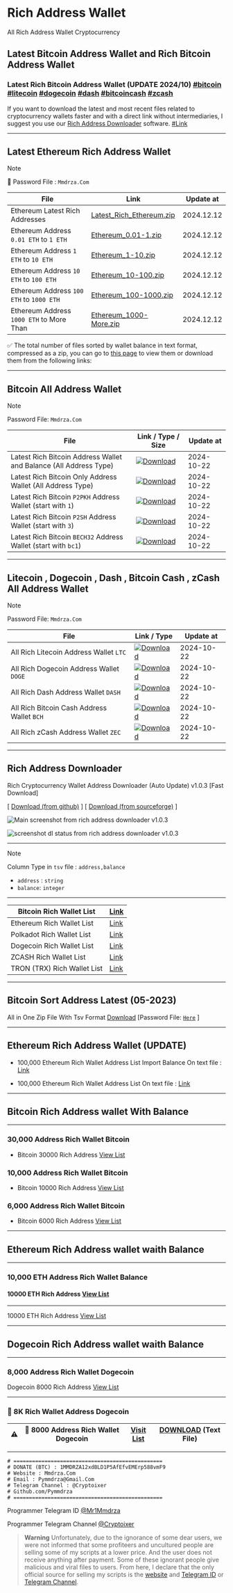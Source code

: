 
# Rich Address Wallet
All Rich Address Wallet Cryptocurrency


## Latest Bitcoin Address Wallet and Rich Bitcoin Address Wallet


### Latest Rich Bitcoin Address Wallet (UPDATE 2024/10) [#bitcoin](https://github.com/Pymmdrza/Rich-Address-Wallet#bitcoin-all-address-wallet 'download Latest All Rich Bitcoin Address Wallet') [#litecoin](https://github.com/Pymmdrza/Rich-Address-Wallet#litecoin--dogecoin--dash--bitcoin-cash--zcash-all-address-wallet 'download Latest All Rich litecoin Address Wallet') [#dogecoin](https://github.com/Pymmdrza/Rich-Address-Wallet#litecoin--dogecoin--dash--bitcoin-cash--zcash-all-address-wallet 'download Latest All Rich Dogecoin Address Wallet') [#dash](https://github.com/Pymmdrza/Rich-Address-Wallet#litecoin--dogecoin--dash--bitcoin-cash--zcash-all-address-wallet 'download Latest All Rich DASH Address Wallet') [#bitcoincash](https://github.com/Pymmdrza/Rich-Address-Wallet#litecoin--dogecoin--dash--bitcoin-cash--zcash-all-address-wallet 'download Latest All Rich Bitcoin Cash Address Wallet') [#zcash](https://github.com/Pymmdrza/Rich-Address-Wallet#litecoin--dogecoin--dash--bitcoin-cash--zcash-all-address-wallet 'Download Latest All Rich ZCASH Address Wallet')

If you want to download the latest and most recent files related to cryptocurrency wallets faster and with a direct link without intermediaries, I suggest you use our [Rich Address Downloader](https://github.com/Pymmdrza/Rich-Address-Wallet#rich-address-downloader) software. [#Link](https://github.com/Pymmdrza/Rich-Address-Wallet#rich-address-downloader)

---

## Latest Ethereum Rich Address Wallet


>[!NOTE]
>🔐 Password File : `Mmdrza.Com`

| File                                     | Link                                                                                                  | Update at  | 
|------------------------------------------|-------------------------------------------------------------------------------------------------------|------------|
| Ethereum Latest Rich Addresses           | [Latest_Rich_Ethereum.zip](https://mega.nz/file/uFMzEJjb#OHThDrc3HAKkJxudPDpmNbPsYZE8wMp5e44sCxbyveo) | 2024.12.12 |
| Ethereum Address `0.01 ETH` to `1 ETH`   | [Ethereum_0.01-1.zip](https://mega.nz/file/PdVBVboL#i5vS6aGKep46haXsFu-b1WpeX0t0W2MJdu0_Rk4tdPE)      | 2024.12.12 |
| Ethereum Address `1 ETH` to `10 ETH`     | [Ethereum_1-10.zip](https://mega.nz/file/zVFxGBZR#uctmb6M6eW5j0iiFk9qPkyYpcUX5H9urbUBVV4Y3e4A)        | 2024.12.12 |
| Ethereum Address `10 ETH` to `100 ETH`   | [Ethereum_10-100.zip](https://mega.nz/file/XJExjJSR#kFYQc5ZNyUtKMZuyKYw4kzhR_XAC_edoZowoKWwCWhQ)      | 2024.12.12 |
| Ethereum Address `100 ETH` to `1000 ETH` | [Ethereum_100-1000.zip](https://mega.nz/file/TYkG3BwR#eBxBc-AhPmo7cAnj8LYBeIdrS_Hh6U021V-_AAddFyI)    | 2024.12.12 |
| Ethereum Address `1000 ETH` to More Than | [Ethereum_1000-More.zip](https://mega.nz/file/mIE0VZzC#H0633-2GlqiZAY0hbm0AMuIQBuU22UTmNHkipnIaWsM)   | 2024.12.12 |

✅ The total number of files sorted by wallet balance in text format, compressed as a zip, you can go to [this page](https://github.com/Pymmdrza/Rich-Address-Wallet/tree/main/ETHEREUM/2024 'Ethereum Rich Addresses Files') to view them or download them from the following links:

---

## Bitcoin All Address Wallet

>[!NOTE]
>Password File: `Mmdrza.Com`

| File                                                              | Link / Type / Size                                                                                                                                                                                                      | Update at  | 
|-------------------------------------------------------------------|-------------------------------------------------------------------------------------------------------------------------------------------------------------------------------------------------------------------------|------------|
| Latest Rich Bitcoin Address Wallet and Balance (All Address Type) | [![Download](https://img.shields.io/badge/Download_.tsv.gz-685MB-37A5CC?style=plastic)](https://mega.nz/file/7dE32ZiJ#cmjTVUMSD9MDdTQAYuZcumm7Uv_yoDV2QAopXYjxqmw 'Latest All Rich Bitcoin Address Wallet and Balance') | 2024-10-22 |
| Latest Rich Bitcoin Only Address Wallet (All Address Type)        | [![Download](https://img.shields.io/badge/Download_.zip-343MB-37A5CC?style=plastic)](https://mega.nz/file/vcNVWTrY#tN46VCqekvfDrkhohw0FOlj-aIuXsgEc6STHJzzEHms 'Latest All Rich Bitcoin Address Wallet and Balance')    | 2024-10-22 |
| Latest Rich Bitcoin `P2PKH` Address Wallet (start with `1`)       | [![Download](https://img.shields.io/badge/Download_.zip-91MB-37A5CC?style=plastic)](https://mega.nz/file/KFtlhAjZ#hBqXf32krexEWiTExuKikvfKAyKwfbhLqeARMopfbkw 'Latest Rich Bitcoin P2PKH Address Wallet')               | 2024-10-22 |
| Latest Rich Bitcoin `P2SH` Address Wallet (start with `3`)        | [![Download](https://img.shields.io/badge/Download_.zip-59MB-37A5CC?style=plastic)](https://mega.nz/file/WUtQwLwC#zYL3ujY4M3VGMvdr2jAnhICeCW6DpQ45T_gPsXg4qLw 'Latest Rich Bitcoin P2SH Address Wallet')                | 2024-10-22 |
| Latest Rich Bitcoin `BECH32` Address Wallet (start with `bc1`)    | [![Download](https://img.shields.io/badge/Download_.zip-181MB-37A5CC?style=plastic)](https://mega.nz/file/2JMGVTLQ#HiOwCI_Ci18-akhIrSkrB60sIsxGXKF3Dpc5EdvvbPs 'Latest Rich Bitcoin BECH32 Address Wallet')             | 2024-10-22 |

---

## Litecoin , Dogecoin , Dash , Bitcoin Cash , zCash All Address Wallet

>[!NOTE]
>Password File: `Mmdrza.Com`

| File                                       | Link / Type                                                                                                                                                                                              | Update at  |
|--------------------------------------------|----------------------------------------------------------------------------------------------------------------------------------------------------------------------------------------------------------|------------|
| All Rich Litecoin Address Wallet `LTC`     | [![Download](https://img.shields.io/badge/Download_.zip-79MB-37A5CC?style=plastic)](https://mega.nz/file/7dE32ZiJ#cmjTVUMSD9MDdTQAYuZcumm7Uv_yoDV2QAopXYjxqmw 'Latest Rich Litecoin Address Wallet')     | 2024-10-22 |
| All Rich Dogecoin Address Wallet `DOGE`    | [![Download](https://img.shields.io/badge/Download_.zip-54MB-37A5CC?style=plastic)](https://mega.nz/file/PU0RkQxZ#F8b9o5RW1a2OQhrF9ws5jjCBuKsnfJYHhDwU9b2wkSc 'Latest Rich Dogecoin Address Wallet')     | 2024-10-22 |
| All Rich Dash Address Wallet `DASH`        | [![Download](https://img.shields.io/badge/Download_.zip-118KB-37A5CC?style=plastic)](https://mega.nz/file/fQsBTbYI#NB-ZWGVWZnHenuxRPvTzmpkBb15nSziITq2OnCKcViw 'Latest Rich Dash Address Wallet')        | 2024-10-22 |
| All Rich Bitcoin Cash Address Wallet `BCH` | [![Download](https://img.shields.io/badge/Download_.zip-99MB-37A5CC?style=plastic)](https://mega.nz/file/TFdghRxJ#S_mK0q0F1cvaYIWF67VwA1X94-h-qx7o4VncNL__658 'Latest Rich Bitcoin Cash Address Wallet') | 2024-10-22 |
| All Rich zCash Address Wallet `ZEC`        | [![Download](https://img.shields.io/badge/Download_.zip-36KB-37A5CC?style=plastic)](https://mega.nz/file/vBU1gAZS#opY3SDmp506H3Ef06oWPkhesvILZamdyo4LGMgE7dv4 'Latest Rich ZCASH Address Wallet')        | 2024-10-22 |


---

## Rich Address Downloader

Rich Cryptocurrency Wallet Address Downloader (Auto Update) v1.0.3 [Fast Download]

[ [Download (from github)](https://github.com/Pymmdrza/RichAddressDownloader 'rich address downloader software for download automatic update rich wallet cryptocurrency') ] [ [Download (from sourceforge)](https://sourceforge.net/projects/rich-address-downloader/files/ 'Download Rich Address Downloader from sourceforge') ]


![Main screenshot from rich address downloader v1.0.3](https://raw.githubusercontent.com/Pymmdrza/RichAddressDownloader/main/img/Screenshot-main.webp 'Main screenshot from rich address downloader v1.0.3')



![screenshot dl status from rich address downloader v1.0.3](https://raw.githubusercontent.com/Pymmdrza/RichAddressDownloader/main/img/Screenshot-dl-status.webp 'screenshot dl status from rich address downloader v1.0.3')

---

>[!NOTE]
> Column Type in `tsv` file : `address,balance`
> - `address` : `string`
> - `balance`: `integer`

---

| Bitcoin Rich Wallet List | [Link](https://github.com/Pymmdrza/Rich-Address-Wallet/tree/main/Bitcoin) |
| ------------------------ | ---- |
| Ethereum Rich Wallet List | [Link](https://github.com/Pymmdrza/Rich-Address-Wallet/tree/main/ETHEREUM 'Ethereum (ETH) Rich Wallet List Address') |
| Polkadot Rich Wallet List | [Link](https://github.com/Pymmdrza/Rich-Address-Wallet/tree/main/DOT 'Polkadot (DOT) Rich Wallet List Address') |
| Dogecoin Rich Wallet List | [Link](https://github.com/Pymmdrza/Rich-Address-Wallet/blob/main/7999_RichAddressDoge.txt 'Dogecoin Rich Wallet List Address') |
| ZCASH Rich Wallet List | [Link](https://github.com/Pymmdrza/Rich-Address-Wallet/tree/main/ZCASH 'ZCASH Rich Wallet List Address') |
| TRON (TRX) Rich Wallet List | [Link](https://github.com/Pymmdrza/Rich-Address-Wallet/tree/main/TRON 'Tron (trx) Rich Wallet List Address') |

---

## Bitcoin Sort Address Latest (05-2023)
All in One Zip File With Tsv Format [Download](https://github.com/Pymmdrza/Rich-Address-Wallet/releases/tag/BTC_Sort 'Sort Bitcoin All Address Wallet 2023') 
[Password File: [`Here`](https://github.com/Pymmdrza/Rich-Address-Wallet/releases/tag/BTC_Sort) ]

---
## Ethereum Rich Address Wallet (UPDATE)
- 100,000 Ethereum Rich Wallet Address List Import Balance On text file : [Link](https://github.com/Pymmdrza/Rich-Address-Wallet/blob/main/ETHEREUM/EthRich_Bal.txt)

- 100,000 Ethereum Rich Wallet Address List On text file : [Link](https://github.com/Pymmdrza/Rich-Address-Wallet/blob/main/ETHEREUM/EthRich.txt)

----
## Bitcoin Rich Address wallet With Balance
----

### 30,000 Address Rich Wallet Bitcoin

- Bitcoin 30000 Rich Address [View List](https://github.com/Pymmdrza/Rich-Address-Wallet/blob/main/30000BTCRichWalletAdd.txt)

### 10,000 Address Rich Wallet Bitcoin

- Bitcoin 10000 Rich Address [View List](https://github.com/Pymmdrza/Rich-Address-Wallet/blob/main/10000_RichAddressBitcoin.md)

### 6,000 Address Rich Wallet Bitcoin

- Bitcoin 6000 Rich Address [View List](https://github.com/Pymmdrza/Rich-Address-Wallet/blob/main/6000_RichAddressBitcoin.md)

----

## Ethereum Rich Address wallet waith Balance

----

### 10,000 ETH Address Rich Wallet Balance

#### 10000 ETH Rich Address [View List](https://github.com/Pymmdrza/Rich-Address-Wallet/blob/main/10000ETHRichAddress.md)

----

10000 ETH Rich Address [View List](https://github.com/Pymmdrza/Rich-Address-Wallet/blob/main/10000ETHRichAddress.md)

----

## Dogecoin Rich Address wallet waith Balance

----

### 8,000 Address Rich Wallet Dogecoin

Dogecoin 8000 Rich Address [View List](https://github.com/Pymmdrza/Rich-Address-Wallet/blob/main/8K_RichAddressDoge.md)
 
----

### 💎 8K Rich Wallet Address Dogecoin

| ⚠️ | 🔐 **8000** Address Rich Wallet Dogecoin | [Visit List](https://github.com/Pymmdrza/Rich-Address-Wallet/blob/main/8K_RichAddressDoge.md) | [DOWNLOAD](https://github.com/Pymmdrza/Rich-Address-Wallet/blob/main/7999_RichAddressDoge.txt) (Text File)|
| ----- | ------ | -------- | ----------------------------- |

----
```
# ================================================
# DONATE (BTC) : 1MMDRZA12xdBLD1P5AfEfvEMErp588vmF9
# Website : Mmdrza.Com
# Email : Pymmdrza@Gmail.Com
# Telegram Channel : @Cryptoixer
# Github.com/Pymmdrza
# ================================================
```
Programmer Telegram ID [@Mr1Mmdrza](https://t.me/mr1mmdrza)

Programmer Telegram Channel [@Cryptoixer](https://t.me/Cryptoixer)

> **Warning**
> Unfortunately, due to the ignorance of some dear users, we were not informed that some profiteers and uncultured people are selling some of my scripts at a lower price. And the user does not receive anything after payment. Some of these ignorant people give malicious and viral files to users. From here, I declare that the only official source for selling my scripts is the [website](https://mmdrza.com) and [Telegram ID](https://t.me/mr1mmdrza) or [Telegram Channel](https://t.me/Cryptoixer).
